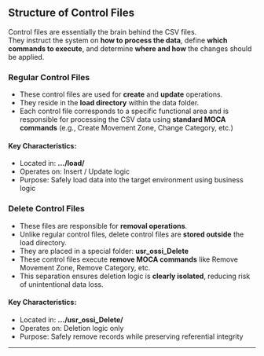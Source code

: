## Structure of Control Files

Control files are essentially the brain behind the CSV files.  
They instruct the system on **how to process the data**, define **which commands to execute**, and determine **where and how** the changes should be applied.



### Regular Control Files

- These control files are used for **create** and **update** operations.
- They reside in the **load directory** within the data folder.
- Each control file corresponds to a specific functional area and is responsible for processing the CSV data using **standard MOCA commands** (e.g., Create Movement Zone, Change Category, etc.)

#### Key Characteristics:
- Located in: **.../load/**
- Operates on: Insert / Update logic
- Purpose: Safely load data into the target environment using business logic

### Delete Control Files

- These files are responsible for **removal operations**.
- Unlike regular control files, delete control files are **stored outside** the load directory.
- They are placed in a special folder: **usr_ossi_Delete**
- These control files execute **remove MOCA commands** like Remove Movement Zone, Remove Category, etc.
- This separation ensures deletion logic is **clearly isolated**, reducing risk of unintentional data loss.

#### Key Characteristics:
- Located in: **.../usr_ossi_Delete/**
- Operates on: Deletion logic only
- Purpose: Safely remove records while preserving referential integrity
---

<br><br>

